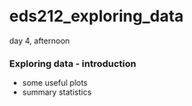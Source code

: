 # eds212_exploring_data
day 4, afternoon
### Exploring data - introduction

- some useful plots 
- summary statistics 
